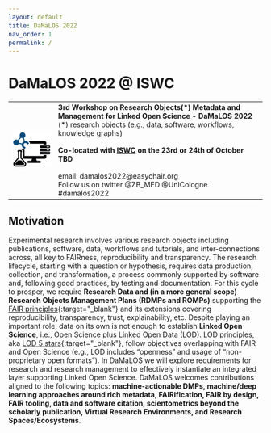 ```yaml
---
layout: default
title: DaMaLOS 2022
nav_order: 1
permalink: /
---
```


# DaMaLOS 2022 @ ISWC

<table>
  <tr>
    <td style="text-align:left">
      <img src="./img/damalos-half.jpg" alt="DaMaLOS"/>
    </td>
    <td>
    <strong>3rd Workshop on Research Objects(*) Metadata and Management for Linked Open Science - DaMaLOS 2022</strong>
    <br/>
    <italic>(*) research objects (e.g., data, software, workflows, knowledge graphs)</italic>
    <br/><br/>
    <strong>Co-located with <a href="https://iswc2022.semanticweb.org/" target="_blank">ISWC</a> on the 23rd or 24th of October TBD </strong>
    <br/><br/>
    email: damalos2022@easychair.org <br/>
    Follow us on twitter @ZB_MED @UniCologne #damalos2022
    </td>
  </tr>
</table>

## Motivation

Experimental research involves various research objects including publications, software, data, workflows and tutorials, and inter-connections across, all key to FAIRness, reproducibility and transparency. The research lifecycle, starting with a question or hypothesis, requires data production, collection, and transformation, a process commonly supported by software and, following good practices, by testing and documentation. For this cycle to prosper, we require **Research Data and (in a more general scope) Research Objects Management Plans (RDMPs and ROMPs)** supporting the [FAIR principles](https://www.nature.com/articles/sdata201618){:target="_blank"} and its extensions covering reproducibility, transparency, trust, explainability, etc. Despite playing an important role, data on its own is not enough to establish **Linked Open Science**, i.e., Open Science plus Linked Open Data (LOD). LOD principles, aka [LOD 5 stars](https://5stardata.info/en/){:target="_blank"}, follow objectives overlapping with FAIR and Open Science (e.g., LOD includes “openness” and usage of “non-proprietary open formats”). In DaMaLOS we will explore requirements for research and research management to effectively instantiate an integrated layer supporting Linked Open Science. DaMaLOS welcomes contributions aligned to the following topics: **machine-actionable DMPs, machine/deep learning approaches around rich metadata, FAIRification, FAIR by design, FAIR tooling, data and software citation, scientometrics beyond the scholarly publication, Virtual Research Environments, and Research Spaces/Ecosystems**.

<script type="application/ld+json">
[
  {
    "@context": "https://schema.org",
    "@id": "https://zbmed.github.io/damalos",
    "@type": "Event",
    "name": "DaMaLOS 2022",
    "description": "Third Workshop on Research Objects Metadata and Management for Linked Open Science - DaMaLOS 2022",
    "image": "https://zbmed.github.io/damalos/img/damalos.jpg",
    "startDate": "2022-10-23",
    "endDate": "2022-10-24",
    "eventStatus": "https://schema.org/EventMovedOnline",
    "eventAttendanceMode": "https://schema.org/OnlineEventAttendanceMode",
    "keywords": "Research data management, research objects, research environments, Open Science, Linked Open Data, FAIRness, FAIRification, scientometrics, metadata.",
    "location": {
      "@type": "VirtualLocation",
      "url": "https://zbmed.github.io/damalos"
    },
    "url": "https://zbmed.github.io/damalos",
    "organizer": [
      {
          "@type": "Organization",
          "@id": "https://www.zbmed.de", 
          "url": "https://www.zbmed.de/en/",
          "name": "ZB MED Information Centre for Life Sciences",
          "logo": "https://www.zbmed.de/typo3conf/ext/dreipc_zbmed/Resources/Public/Image/ZBMED_2017_DE.svg"
      }, 
      {
          "@type": "Organization",
          "@id": "https://fdm.uni-koeln.de/", 
          "url": "https://fdm.uni-koeln.de/",
          "name": "Cologne Competence Center for Research Data Management (C3RDM)",
          "logo": "https://fdm.uni-koeln.de/sites/FDM-UzK/Logos/SiteLogo.png"
      }
    ],
    "about": "Experimental research involves various research objects including publications, software, data, workflows and tutorials, and inter-connections across, all key to FAIRness, reproducibility and transparency. The research lifecycle, starting with a question or hypothesis, requires data production, collection, and transformation, a process commonly supported by software and, following good practices, by testing and documentation. For this cycle to prosper, we require Research Data and (in a more general scope) Research Objects Management Plans (RDMPs and ROMPs) supporting the FAIR principles and its extensions covering reproducibility, transparency, trust, explainability, etc. Despite playing an important role, data on its own is not enough to establish Linked Open Science, i.e., Open Science plus Linked Open Data (LOD). LOD principles, aka LOD 5 stars, follow objectives overlapping with FAIR and Open Science (e.g., LOD includes “openness” and usage of “non-proprietary open formats”). In DaMaLOS we will explore requirements for research and research management to effectively instantiate an integrated layer supporting Linked Open Science. DaMaLOS welcomes contributions aligned to the following topics: machine-actionable DMPs, machine/deep learning approaches around rich metadata, FAIRification, FAIR by design, FAIR tooling, data and software citation, scientometrics beyond the scholarly publication, Virtual Research Environments, and Research Spaces/Ecosystems.", 
    "superEvent": {
        "@type": "Event",
        "@id": "https://iswc2022.semanticweb.org/",
        "name": "International Semantic Web Conference ISWC 2021",
        "description": "The International Semantic Web Conference (ISWC) is the premier venue for presenting fundamental research, innovative technology, and applications concerning semantics, data, and the Web. It is the most important international venue to discuss and present latest advances and applications of the semantic Web, knowledge graphs, linked data, ontologies and artificial intelligence (AI) on the Web.",
        "startDate": "2022-10-23",
        "endDate": "2022-10-27",
        "eventAttendanceMode": "https://schema.org/MixedEventAttendanceMode",
        "location": [
          {
            "@type": "VirtualLocation",
            "url": "https://iswc2022.semanticweb.org"
          },
          {
            "@type": "Place",
            "name": "Hangzhou, China"
          }
        ],
        "url": "https://iswc2022.semanticweb.org",
        "image": "https://iswc2022.semanticweb.org/wp-content/uploads/2022/01/iswc-logo-light2.png"
    }
  }
]
</script>